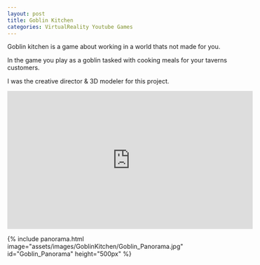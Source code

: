 ```yaml
---
layout: post
title: Goblin Kitchen
categories: VirtualReality Youtube Games
---
```

Goblin kitchen is a game about working in a world thats not made for you. 

In the game you play as a goblin tasked with cooking meals for your taverns customers.

I was the creative director & 3D modeler for this project. 

<iframe width="560" height="315" src="https://youtu.be/d1HAApUUcRQ?si=OZ-IbqwVn3Hjzo2O" title=""Demanding Results"" frameborder="0" allow="accelerometer; autoplay; clipboard-write; encrypted-media; gyroscope; picture-in-picture; web-share" allowfullscreen></iframe>

<!-- 360 panorama
assets\images\GoblinKitchen\Goblin_Panorama.jpg -->
{% include panorama.html image="assets/images/GoblinKitchen/Goblin_Panorama.jpg" id="Goblin_Panorama" height="500px" %}